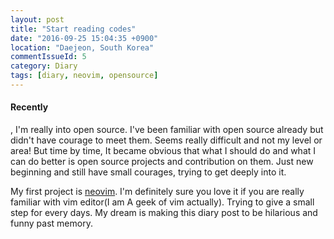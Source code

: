 ```yaml
---
layout: post
title: "Start reading codes"
date: "2016-09-25 15:04:35 +0900"
location: "Daejeon, South Korea"
commentIssueId: 5
category: Diary
tags: [diary, neovim, opensource]
---
```


<h4>Recently</h4>, I'm really into open source. I've been familiar with open source already but didn't have courage to meet them. Seems really difficult and not my level or area! But time by time, It became obvious that what I should do and what I can do better is open source projects and contribution on them. Just new beginning and still have small courages, trying to get deeply into it.

My first project is [neovim](https://github.com/neovim/neovim). I'm definitely sure you love it if you are really familiar with vim editor(I am A geek of vim actually). Trying to give a small step for every days. My dream is making this diary post to be hilarious and funny past memory.

